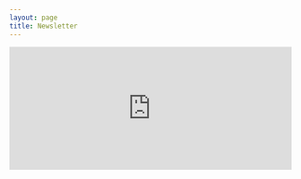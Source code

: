 ```yaml
---
layout: page
title: Newsletter 
---
```


<section>
  <iframe
scrolling="no"
style="width:100%!important;height:220px;border: 0 !important"
src="https://buttondown.email/mattg?as_embed=true"
></iframe>
</section>
